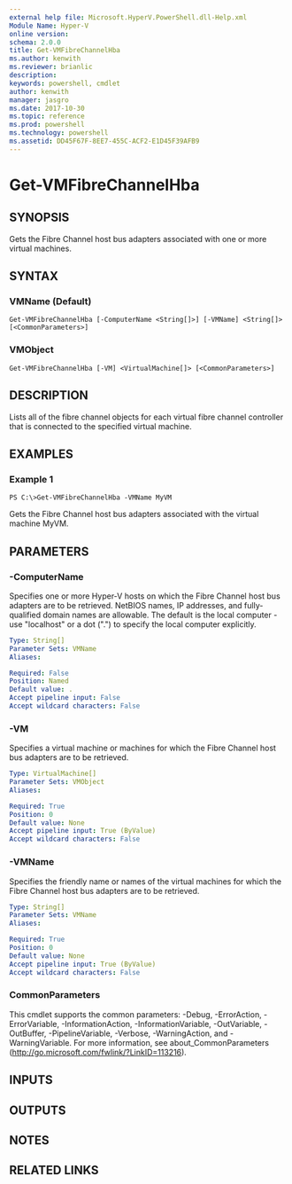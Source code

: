 ```yaml
---
external help file: Microsoft.HyperV.PowerShell.dll-Help.xml
Module Name: Hyper-V
online version: 
schema: 2.0.0
title: Get-VMFibreChannelHba
ms.author: kenwith
ms.reviewer: brianlic
description: 
keywords: powershell, cmdlet
author: kenwith
manager: jasgro
ms.date: 2017-10-30
ms.topic: reference
ms.prod: powershell
ms.technology: powershell
ms.assetid: DD45F67F-8EE7-455C-ACF2-E1D45F39AFB9
---
```


# Get-VMFibreChannelHba

## SYNOPSIS
Gets the Fibre Channel host bus adapters associated with one or more virtual machines.

## SYNTAX

### VMName (Default)
```
Get-VMFibreChannelHba [-ComputerName <String[]>] [-VMName] <String[]> [<CommonParameters>]
```

### VMObject
```
Get-VMFibreChannelHba [-VM] <VirtualMachine[]> [<CommonParameters>]
```

## DESCRIPTION
Lists all of the fibre channel objects for each virtual fibre channel controller that is connected to the specified virtual machine.

## EXAMPLES

### Example 1
```
PS C:\>Get-VMFibreChannelHba -VMName MyVM
```

Gets the Fibre Channel host bus adapters associated with the virtual machine MyVM.

## PARAMETERS

### -ComputerName
Specifies one or more Hyper-V hosts on which the Fibre Channel host bus adapters are to be retrieved.
NetBIOS names, IP addresses, and fully-qualified domain names are allowable.
The default is the local computer - use "localhost" or a dot (".") to specify the local computer explicitly.

```yaml
Type: String[]
Parameter Sets: VMName
Aliases: 

Required: False
Position: Named
Default value: .
Accept pipeline input: False
Accept wildcard characters: False
```

### -VM
Specifies a virtual machine or machines for which the Fibre Channel host bus adapters are to be retrieved.

```yaml
Type: VirtualMachine[]
Parameter Sets: VMObject
Aliases: 

Required: True
Position: 0
Default value: None
Accept pipeline input: True (ByValue)
Accept wildcard characters: False
```

### -VMName
Specifies the friendly name or names of the virtual machines for which the Fibre Channel host bus adapters are to be retrieved.

```yaml
Type: String[]
Parameter Sets: VMName
Aliases: 

Required: True
Position: 0
Default value: None
Accept pipeline input: True (ByValue)
Accept wildcard characters: False
```

### CommonParameters
This cmdlet supports the common parameters: -Debug, -ErrorAction, -ErrorVariable, -InformationAction, -InformationVariable, -OutVariable, -OutBuffer, -PipelineVariable, -Verbose, -WarningAction, and -WarningVariable. For more information, see about_CommonParameters (http://go.microsoft.com/fwlink/?LinkID=113216).

## INPUTS

## OUTPUTS

## NOTES

## RELATED LINKS

